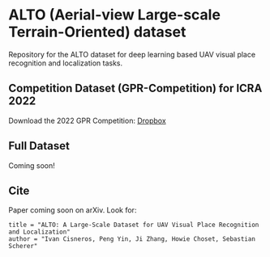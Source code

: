 # ALTO (Aerial-view Large-scale Terrain-Oriented) dataset
Repository for the ALTO dataset for deep learning based UAV visual place recognition and localization tasks.


## Competition Dataset (GPR-Competition) for ICRA 2022
Download the 2022 GPR Competition:
[Dropbox](https://www.dropbox.com/sh/q1w5dmghbkut553/AAAOCMaELmfHE4NN5cw06QBba?dl=0)


## Full Dataset
Coming soon!


## Cite
Paper coming soon on arXiv.
Look for:
```
title = "ALTO: A Large-Scale Dataset for UAV Visual Place Recognition and Localization" 
author = "Ivan Cisneros, Peng Yin, Ji Zhang, Howie Choset, Sebastian Scherer"
```
